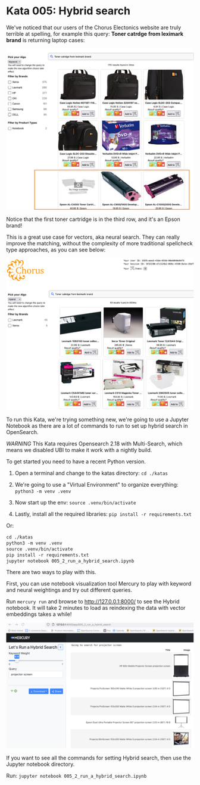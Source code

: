 # Kata 005: Hybrid search

We've noticed that our users of the Chorus Electonics website are truly terrible at spelling, for example this query: __Toner catrdge from leximark brand__ is returning laptop cases:

<img src="images/005_keyword.png" alt="Keyword Search" />

Notice that the first toner cartridge is in the third row, and it's an Epson brand!

This is a great use case for vectors, aka neural search.  They can really improve the matching, without the complexity of more traditional spellcheck type approaches, as you can see below:

<img src="images/005_hybrid_search.png" alt="Hybrid Search" />

To run this Kata, we're trying something new, we're going to use a Jupyter Notebook as there are a lot of commands to run to set up hybrid search in OpenSearch.

_WARNING_  This Kata requires Opensearch 2.18 with Multi-Search, which means we disabled UBI to make it work with a nightly build.

To get started you need to have a recent Python version.

1. Open a terminal and change to the katas directory: `cd ./katas`

1. We're going to use a "Virtual Environment" to organize everything: `python3 -m venv .venv`

1. Now start up the env: `source .venv/bin/activate`

1. Lastly, install all the required libraries: `pip install -r requirements.txt`

Or:

```
cd ./katas
python3 -m venv .venv
source .venv/bin/activate
pip install -r requirements.txt
jupyter notebook 005_2_run_a_hybrid_search.ipynb
```



There are two ways to play with this.  

First, you can use notebook visualization tool Mercury to play with keyword and neural weightings and try out different queries.

Run `mercury run` and browse to http://127.0.0.1:8000/ to see the Hybrid notebook.  It will take 2 minutes to load as
reindexing the data with vector embeddings takes a while!

<img src="images/005_mercury_visualization.png" alt="Mercury Visualization" />

If you want to see all the commands for setting Hybrid search, then use the Jupyter notebook directory.

Run: `jupyter notebook 005_2_run_a_hybrid_search.ipynb`
